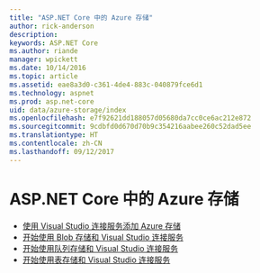 ```yaml
---
title: "ASP.NET Core 中的 Azure 存储"
author: rick-anderson
description: 
keywords: ASP.NET Core
ms.author: riande
manager: wpickett
ms.date: 10/14/2016
ms.topic: article
ms.assetid: eae8a3d0-c361-4de4-883c-040879fce6d1
ms.technology: aspnet
ms.prod: asp.net-core
uid: data/azure-storage/index
ms.openlocfilehash: e7f92621dd188057d05680da7cc0ce6ac212e872
ms.sourcegitcommit: 9cdbfd0d670d70b9c354216aabee260c52dad5ee
ms.translationtype: HT
ms.contentlocale: zh-CN
ms.lasthandoff: 09/12/2017
---
```

# <a name="azure-storage-in-aspnet-core"></a>ASP.NET Core 中的 Azure 存储 

* [使用 Visual Studio 连接服务添加 Azure 存储](https://azure.microsoft.com/documentation/articles/vs-azure-tools-connected-services-storage/)
* [开始使用 Blob 存储和 Visual Studio 连接服务](https://azure.microsoft.com/documentation/articles/vs-storage-aspnet5-getting-started-blobs/)
* [开始使用队列存储和 Visual Studio 连接服务](https://azure.microsoft.com/documentation/articles/vs-storage-aspnet5-getting-started-queues/)
* [开始使用表存储和 Visual Studio 连接服务](https://azure.microsoft.com/documentation/articles/vs-storage-aspnet5-getting-started-tables/)
